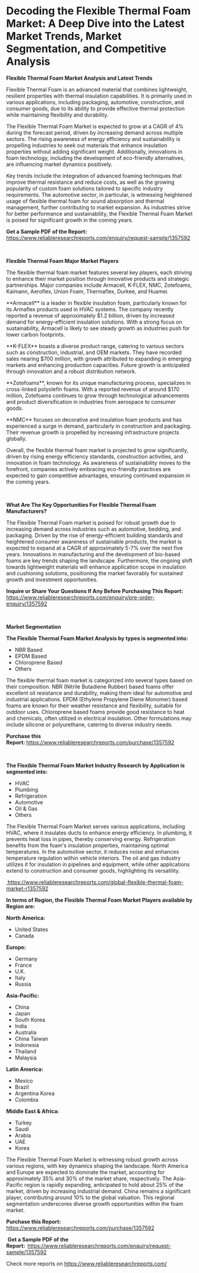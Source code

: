 <p><h1>Decoding the Flexible Thermal Foam Market: A Deep Dive into the Latest Market Trends, Market Segmentation, and Competitive Analysis</h1></p><p><strong>Flexible Thermal Foam Market Analysis and Latest Trends</strong></p>
<p><p>Flexible Thermal Foam is an advanced material that combines lightweight, resilient properties with thermal insulation capabilities. It is primarily used in various applications, including packaging, automotive, construction, and consumer goods, due to its ability to provide effective thermal protection while maintaining flexibility and durability.</p><p>The Flexible Thermal Foam Market is expected to grow at a CAGR of 4% during the forecast period, driven by increasing demand across multiple sectors. The rising awareness of energy efficiency and sustainability is propelling industries to seek out materials that enhance insulation properties without adding significant weight. Additionally, innovations in foam technology, including the development of eco-friendly alternatives, are influencing market dynamics positively.</p><p>Key trends include the integration of advanced foaming techniques that improve thermal resistance and reduce costs, as well as the growing popularity of custom foam solutions tailored to specific industry requirements. The automotive sector, in particular, is witnessing heightened usage of flexible thermal foam for sound absorption and thermal management, further contributing to market expansion. As industries strive for better performance and sustainability, the Flexible Thermal Foam Market is poised for significant growth in the coming years.</p></p>
<p><strong>Get a Sample PDF of the Report:&nbsp;</strong> <a href="https://www.reliableresearchreports.com/enquiry/request-sample/1357592?utm_campaign=2292&utm_medium=2&utm_source=Github&utm_content=ia&utm_term=02042025&utm_id=flexible-thermal-foam">https://www.reliableresearchreports.com/enquiry/request-sample/1357592</a></p>
<p>&nbsp;</p>
<p><strong>Flexible Thermal Foam Major Market Players</strong></p>
<p><p>The flexible thermal foam market features several key players, each striving to enhance their market position through innovative products and strategic partnerships. Major companies include Armacell, K-FLEX, NMC, Zotefoams, Kaimann, Aeroflex, Union Foam, Thermaflex, Durkee, and Huamei.</p><p>**Armacell** is a leader in flexible insulation foam, particularly known for its Armaflex products used in HVAC systems. The company recently reported a revenue of approximately $1.2 billion, driven by increased demand for energy-efficient insulation solutions. With a strong focus on sustainability, Armacell is likely to see steady growth as industries push for lower carbon footprints.</p><p>**K-FLEX** boasts a diverse product range, catering to various sectors such as construction, industrial, and OEM markets. They have recorded sales nearing $700 million, with growth attributed to expanding in emerging markets and enhancing production capacities. Future growth is anticipated through innovation and a robust distribution network.</p><p>**Zotefoams**, known for its unique manufacturing process, specializes in cross-linked polyolefin foams. With a reported revenue of around $170 million, Zotefoams continues to grow through technological advancements and product diversification in industries from aerospace to consumer goods.</p><p>**NMC** focuses on decorative and insulation foam products and has experienced a surge in demand, particularly in construction and packaging. Their revenue growth is propelled by increasing infrastructure projects globally.</p><p>Overall, the flexible thermal foam market is projected to grow significantly, driven by rising energy efficiency standards, construction activities, and innovation in foam technology. As awareness of sustainability moves to the forefront, companies actively embracing eco-friendly practices are expected to gain competitive advantages, ensuring continued expansion in the coming years.</p></p>
<p>&nbsp;</p>
<p><strong>What Are The Key Opportunities For Flexible Thermal Foam Manufacturers?</strong></p>
<p><p>The Flexible Thermal Foam market is poised for robust growth due to increasing demand across industries such as automotive, bedding, and packaging. Driven by the rise of energy-efficient building standards and heightened consumer awareness of sustainable products, the market is expected to expand at a CAGR of approximately 5-7% over the next five years. Innovations in manufacturing and the development of bio-based foams are key trends shaping the landscape. Furthermore, the ongoing shift towards lightweight materials will enhance application scope in insulation and cushioning solutions, positioning the market favorably for sustained growth and investment opportunities.</p></p>
<p><strong>Inquire or Share Your Questions If Any Before Purchasing This Report:</strong> <a href="https://www.reliableresearchreports.com/enquiry/pre-order-enquiry/1357592?utm_campaign=2292&utm_medium=2&utm_source=Github&utm_content=ia&utm_term=02042025&utm_id=flexible-thermal-foam">https://www.reliableresearchreports.com/enquiry/pre-order-enquiry/1357592</a></p>
<p>&nbsp;</p>
<p><strong>Market Segmentation</strong></p>
<p><strong>The Flexible Thermal Foam Market Analysis by types is segmented into:</strong></p>
<p><ul><li>NBR Based</li><li>EPDM Based</li><li>Chloroprene Based</li><li>Others</li></ul></p>
<p><p>The flexible thermal foam market is categorized into several types based on their composition. NBR (Nitrile Butadiene Rubber) based foams offer excellent oil resistance and durability, making them ideal for automotive and industrial applications. EPDM (Ethylene Propylene Diene Monomer) based foams are known for their weather resistance and flexibility, suitable for outdoor uses. Chloroprene based foams provide good resistance to heat and chemicals, often utilized in electrical insulation. Other formulations may include silicone or polyurethane, catering to diverse industry needs.</p></p>
<p><strong>Purchase this Report:&nbsp;</strong><a href="https://www.reliableresearchreports.com/purchase/1357592?utm_campaign=2292&utm_medium=2&utm_source=Github&utm_content=ia&utm_term=02042025&utm_id=flexible-thermal-foam">https://www.reliableresearchreports.com/purchase/1357592</a></p>
<p>&nbsp;</p>
<p><strong>The Flexible Thermal Foam Market Industry Research by Application is segmented into:</strong></p>
<p><ul><li>HVAC</li><li>Plumbing</li><li>Refrigeration</li><li>Automotive</li><li>Oil & Gas</li><li>Others</li></ul></p>
<p><p>The Flexible Thermal Foam Market serves various applications, including HVAC, where it insulates ducts to enhance energy efficiency. In plumbing, it prevents heat loss in pipes, thereby conserving energy. Refrigeration benefits from the foam's insulation properties, maintaining optimal temperatures. In the automotive sector, it reduces noise and enhances temperature regulation within vehicle interiors. The oil and gas industry utilizes it for insulation in pipelines and equipment, while other applications extend to construction and consumer goods, highlighting its versatility.</p></p>
<p><a href="https://www.reliableresearchreports.com/global-flexible-thermal-foam-market-r1357592?utm_campaign=2292&utm_medium=2&utm_source=Github&utm_content=ia&utm_term=02042025&utm_id=flexible-thermal-foam">&nbsp;https://www.reliableresearchreports.com/global-flexible-thermal-foam-market-r1357592</a></p>
<p><strong>In terms of Region, the Flexible Thermal Foam Market Players available by Region are:</strong></p>
<p>
    <p> <strong> North America: </strong>
        <ul>
            <li>United States</li>
            <li>Canada</li>
        </ul>
        </p> 
    <p> <strong> Europe: </strong>
        <ul>
            <li>Germany</li>
            <li>France</li>
            <li>U.K.</li>
            <li>Italy</li>
            <li>Russia</li>
        </ul>
        </p> 
    <p> <strong> Asia-Pacific: </strong>
        <ul>
            <li>China</li>
            <li>Japan</li>
            <li>South Korea</li>
            <li>India</li>
            <li>Australia</li>
            <li>China Taiwan</li>
            <li>Indonesia</li>
            <li>Thailand</li>
            <li>Malaysia</li>
        </ul>
        </p> 
    <p> <strong> Latin America: </strong>
        <ul>
            <li>Mexico</li>
            <li>Brazil</li>
            <li>Argentina Korea</li>
            <li>Colombia</li>
        </ul>
        </p> 
    <p> <strong> Middle East & Africa: </strong>
        <ul>
            <li>Turkey</li>
            <li>Saudi</li>
            <li>Arabia</li>
            <li>UAE</li>
            <li>Korea</li>
        </ul>
    </p>
    </p>
<p><p>The Flexible Thermal Foam Market is witnessing robust growth across various regions, with key dynamics shaping the landscape. North America and Europe are expected to dominate the market, accounting for approximately 35% and 30% of the market share, respectively. The Asia-Pacific region is rapidly expanding, anticipated to hold about 25% of the market, driven by increasing industrial demand. China remains a significant player, contributing around 10% to the global valuation. This regional segmentation underscores diverse growth opportunities within the foam market.</p></p>
<p><strong>Purchase this Report: </strong><a href="https://www.reliableresearchreports.com/purchase/1357592?utm_campaign=2292&utm_medium=2&utm_source=Github&utm_content=ia&utm_term=02042025&utm_id=flexible-thermal-foam">https://www.reliableresearchreports.com/purchase/1357592</a></p>
<p>&nbsp;<strong>Get a Sample PDF of the Report:&nbsp;&nbsp;</strong><a href="https://www.reliableresearchreports.com/enquiry/request-sample/1357592?utm_campaign=2292&utm_medium=2&utm_source=Github&utm_content=ia&utm_term=02042025&utm_id=flexible-thermal-foam">https://www.reliableresearchreports.com/enquiry/request-sample/1357592</a></p>
<p><strong></strong></p>
<p>Check more reports on <a href="https://www.reliableresearchreports.com/?utm_campaign=2292&utm_medium=2&utm_source=Github&utm_content=ia&utm_term=02042025&utm_id=flexible-thermal-foam">https://www.reliableresearchreports.com/</a></p>